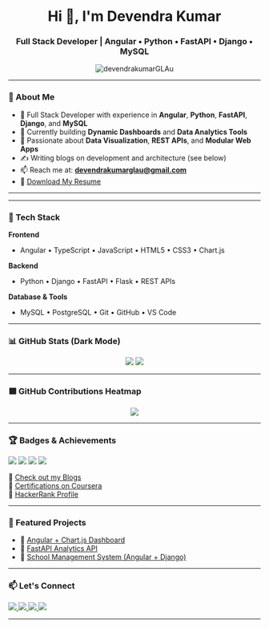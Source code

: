 <h1 align="center">Hi 👋, I'm Devendra Kumar</h1>
<h3 align="center">Full Stack Developer | Angular • Python • FastAPI • Django • MySQL</h3>

<p align="center">
  <img src="https://komarev.com/ghpvc/?username=devendrakumarGLAu&label=Profile%20views&color=0e75b6&style=flat" alt="devendrakumarGLAu" />
</p>

---

### 🌟 About Me

- 💼 Full Stack Developer with experience in **Angular**, **Python**, **FastAPI**, **Django**, and **MySQL**
- 🚀 Currently building **Dynamic Dashboards** and **Data Analytics Tools**
- 🎯 Passionate about **Data Visualization**, **REST APIs**, and **Modular Web Apps**
- ✍️ Writing blogs on development and architecture (see below)
- 📫 Reach me at: **devendrakumarglau@gmail.com**
- 📄 [Download My Resume]( https://drive.google.com/file/d/1r-JdalAZk_m5OkFrr4S_Z520LrxGuXFm/view?usp=drivesdk)

---
---

### 🧰 Tech Stack

**Frontend**
- Angular • TypeScript • JavaScript • HTML5 • CSS3 • Chart.js

**Backend**
- Python • Django • FastAPI • Flask • REST APIs

**Database & Tools**
- MySQL • PostgreSQL • Git • GitHub • VS Code

---

### 📊 GitHub Stats (Dark Mode)

<p align="center">
  <img src="https://github-readme-stats.vercel.app/api?username=devendrakumarGLAu&theme=tokyonight&show_icons=true" />
  <img src="https://github-readme-stats.vercel.app/api/top-langs/?username=devendrakumarGLAu&layout=compact&theme=tokyonight" />
</p>

---

### 🟩 GitHub Contributions Heatmap

<p align="center">
  <img src="https://github-readme-activity-graph.vercel.app/graph?username=devendrakumarGLAu&theme=tokyo-night" />
</p>

---

### 🏆 Badges & Achievements

<p align="left">
  <img src="https://img.shields.io/badge/-HackerRank-green?style=flat&logo=hackerrank" />
  <img src="https://img.shields.io/badge/-Coursera-blue?style=flat&logo=coursera" />
  <img src="https://img.shields.io/badge/-Udemy-a435f0?style=flat&logo=udemy&logoColor=white" />
  <img src="https://img.shields.io/badge/-Blog-Blogging-blue?style=flat&logo=hashnode&logoColor=white" />
</p>

📝 [Check out my Blogs](https://your-blog-link.com)  
📜 [Certifications on Coursera](https://coursera.org/user/devendrakumar)  
🏅 [HackerRank Profile](https://www.hackerrank.com/devendrakumar)

---

### 📌 Featured Projects

- 🔹 [Angular + Chart.js Dashboard](https://github.com/devendrakumarGLAu/angular-dashboard)
- 🔹 [FastAPI Analytics API](https://github.com/devendrakumarGLAu/fastapi-analytics)
- 🔹 [School Management System (Angular + Django)](https://github.com/devendrakumarGLAu/school-management-system)

---

### 📫 Let's Connect

<p align="left">
  <a href="https://linkedin.com/in/your-linkedin" target="_blank">
    <img src="https://img.shields.io/badge/-LinkedIn-blue?style=flat&logo=linkedin" />
  </a>
  <a href="mailto:your-email@example.com">
    <img src="https://img.shields.io/badge/-Gmail-red?style=flat&logo=gmail&logoColor=white" />
  </a>
  <a href="https://github.com/devendrakumarGLAu">
    <img src="https://img.shields.io/badge/-GitHub-black?style=flat&logo=github" />
  </a>
  <a href="https://your-blog-link.com">
    <img src="https://img.shields.io/badge/-Blog-Hashnode-blue?style=flat&logo=hashnode" />
  </a>
</p>

---
